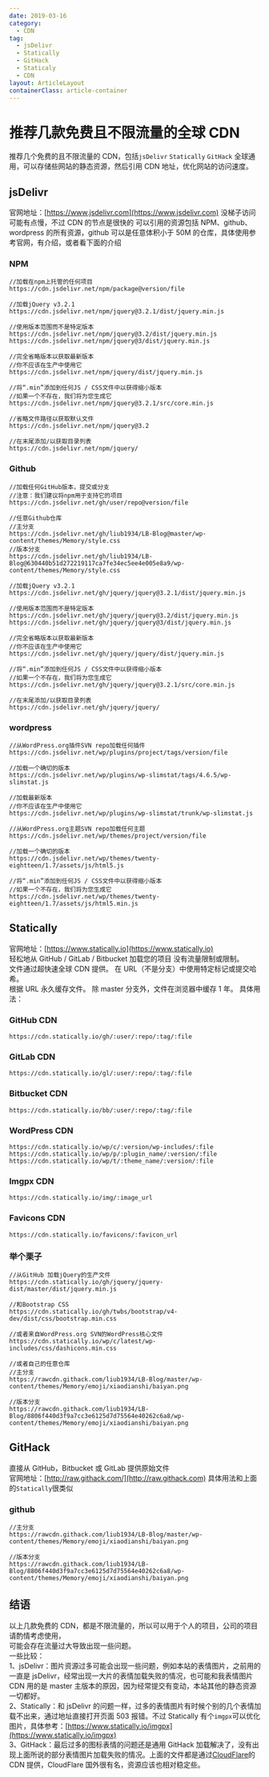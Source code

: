 ```yaml
---
date: 2019-03-16
category:
  - CDN
tag:
  - jsDelivr
  - Statically
  - GitHack
  - Staticaly
  - CDN
layout: ArticleLayout
containerClass: article-container
---
```


# 推荐几款免费且不限流量的全球 CDN

推荐几个免费的且不限流量的 CDN，包括`jsDelivr` `Statically` `GitHack` 全球通用，可以存储些网站的静态资源，然后引用 CDN 地址，优化网站的访问速度。

<!-- more -->

## jsDelivr

官网地址：[https://www.jsdelivr.com](https://www.jsdelivr.com) 没梯子访问可能有点慢，不过 CDN 的节点是很快的 可以引用的资源包括 NPM、github、wordpress 的所有资源，github 可以是任意体积小于 50M 的仓库，具体使用参考官网，有介绍，或者看下面的介绍

### NPM

```text
//加载在npm上托管的任何项目
https://cdn.jsdelivr.net/npm/package@version/file

//加载jQuery v3.2.1
https://cdn.jsdelivr.net/npm/jquery@3.2.1/dist/jquery.min.js

//使用版本范围而不是特定版本
https://cdn.jsdelivr.net/npm/jquery@3.2/dist/jquery.min.js
https://cdn.jsdelivr.net/npm/jquery@3/dist/jquery.min.js

//完全省略版本以获取最新版本
//你不应该在生产中使用它
https://cdn.jsdelivr.net/npm/jquery/dist/jquery.min.js

//将“.min”添加到任何JS / CSS文件中以获得缩小版本
//如果一个不存在，我们将为您生成它
https://cdn.jsdelivr.net/npm/jquery@3.2.1/src/core.min.js

//省略文件路径以获取默认文件
https://cdn.jsdelivr.net/npm/jquery@3.2

//在末尾添加/以获取目录列表
https://cdn.jsdelivr.net/npm/jquery/
```

### Github

```text
//加载任何GitHub版本，提交或分支
//注意：我们建议将npm用于支持它的项目
https://cdn.jsdelivr.net/gh/user/repo@version/file

//任意Github仓库
//主分支
https://cdn.jsdelivr.net/gh/liub1934/LB-Blog@master/wp-content/themes/Memory/style.css
//版本分支
https://cdn.jsdelivr.net/gh/liub1934/LB-Blog@630440b51d272219117ca7fe34ec5ee4e005e8a9/wp-content/themes/Memory/style.css

//加载jQuery v3.2.1
https://cdn.jsdelivr.net/gh/jquery/jquery@3.2.1/dist/jquery.min.js

//使用版本范围而不是特定版本
https://cdn.jsdelivr.net/gh/jquery/jquery@3.2/dist/jquery.min.js
https://cdn.jsdelivr.net/gh/jquery/jquery@3/dist/jquery.min.js

//完全省略版本以获取最新版本
//你不应该在生产中使用它
https://cdn.jsdelivr.net/gh/jquery/jquery/dist/jquery.min.js

//将“.min”添加到任何JS / CSS文件中以获得缩小版本
//如果一个不存在，我们将为您生成它
https://cdn.jsdelivr.net/gh/jquery/jquery@3.2.1/src/core.min.js

//在末尾添加/以获取目录列表
https://cdn.jsdelivr.net/gh/jquery/jquery/
```

### wordpress

```text
//从WordPress.org插件SVN repo加载任何插件
https://cdn.jsdelivr.net/wp/plugins/project/tags/version/file

//加载一个确切的版本
https://cdn.jsdelivr.net/wp/plugins/wp-slimstat/tags/4.6.5/wp-slimstat.js

//加载最新版本
//你不应该在生产中使用它
https://cdn.jsdelivr.net/wp/plugins/wp-slimstat/trunk/wp-slimstat.js

//从WordPress.org主题SVN repo加载任何主题
https://cdn.jsdelivr.net/wp/themes/project/version/file

//加载一个确切的版本
https://cdn.jsdelivr.net/wp/themes/twenty-eightteen/1.7/assets/js/html5.js

//将“.min”添加到任何JS / CSS文件中以获得缩小版本
//如果一个不存在，我们将为您生成它
https://cdn.jsdelivr.net/wp/themes/twenty-eightteen/1.7/assets/js/html5.min.js
```

## Statically

官网地址：[https://www.statically.io](https://www.statically.io)  
轻松地从 GitHub / GitLab / Bitbucket 加载您的项目 没有流量限制或限制。  
文件通过超快速全球 CDN 提供。 在 URL（不是分支）中使用特定标记或提交哈希。  
根据 URL 永久缓存文件。 除 master 分支外，文件在浏览器中缓存 1 年。 具体用法：

### GitHub CDN

```text
https://cdn.statically.io/gh/:user/:repo/:tag/:file
```

### GitLab CDN

```text
https://cdn.statically.io/gl/:user/:repo/:tag/:file
```

### Bitbucket CDN

```text
https://cdn.statically.io/bb/:user/:repo/:tag/:file
```

### WordPress CDN

```text
https://cdn.statically.io/wp/c/:version/wp-includes/:file
https://cdn.statically.io/wp/p/:plugin_name/:version/:file
https://cdn.statically.io/wp/t/:theme_name/:version/:file
```

### Imgpx CDN

```text
https://cdn.statically.io/img/:image_url
```

### Favicons CDN

```text
https://cdn.statically.io/favicons/:favicon_url
```

### 举个栗子

```text
//从GitHub 加载jQuery的生产文件
https://cdn.statically.io/gh/jquery/jquery-dist/master/dist/jquery.min.js

//和Bootstrap CSS
https://cdn.statically.io/gh/twbs/bootstrap/v4-dev/dist/css/bootstrap.min.css

//或者来自WordPress.org SVN的WordPress核心文件
https://cdn.statically.io/wp/c/latest/wp-includes/css/dashicons.min.css

//或者自己的任意仓库
//主分支
https://rawcdn.githack.com/liub1934/LB-Blog/master/wp-content/themes/Memory/emoji/xiaodianshi/baiyan.png

//版本分支
https://rawcdn.githack.com/liub1934/LB-Blog/8806f440d3f9a7cc3e6125d7d75564e40262c6a8/wp-content/themes/Memory/emoji/xiaodianshi/baiyan.png
```

## GitHack

直接从 GitHub，Bitbucket 或 GitLab 提供原始文件  
官网地址：[http://raw.githack.com/](http://raw.githack.com) 具体用法和上面的`Statically`很类似

### github

```text
//主分支
https://rawcdn.githack.com/liub1934/LB-Blog/master/wp-content/themes/Memory/emoji/xiaodianshi/baiyan.png

//版本分支
https://rawcdn.githack.com/liub1934/LB-Blog/8806f440d3f9a7cc3e6125d7d75564e40262c6a8/wp-content/themes/Memory/emoji/xiaodianshi/baiyan.png
```

## 结语

以上几款免费的 CDN，都是不限流量的，所以可以用于个人的项目，公司的项目请酌情考虑使用，  
可能会存在流量过大导致出现一些问题。  
一些比较：  
1、jsDelivr：图片资源过多可能会出现一些问题，例如本站的表情图片，之前用的一直是 jsDelivr，经常出现一大片的表情加载失败的情况，也可能和我表情图片 CDN 用的是 master 主版本的原因，因为经常提交有变动，本站其他的静态资源一切都好。  
2、Statically：和 jsDelivr 的问题一样，过多的表情图片有时候个别的几个表情加载不出来，通过地址直接打开页面 503 报错。不过 Statically 有个`imgpx`可以优化图片，具体参考：[https://www.statically.io/imgpx](https://www.statically.io/imgpx)  
3、GitHack：最后过多的图标表情的问题还是通用 GitHack 加载解决了，没有出现上面所说的部分表情图片加载失败的情况。上面的文件都是通过[CloudFlare](https://www.cloudflare.com)的 CDN 提供，CloudFlare 国外很有名，资源应该也相对稳定些。
